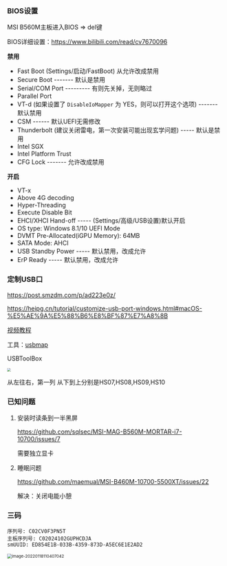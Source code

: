 ### BIOS设置

MSI B560M主板进入BIOS => del键

BIOS详细设置：https://www.bilibili.com/read/cv7670096

**禁用**

- Fast Boot  (Settings/启动/FastBoot) 	从允许改成禁用
- Secure Boot ------- 默认是禁用
- Serial/COM Port --------- 有则先关掉，无则略过
- Parallel Port
- VT-d (如果设置了 `DisableIoMapper` 为 YES，则可以打开这个选项) ------- 默认禁用
- CSM  ------ 默认UEFI无需修改
- Thunderbolt (建议关闭雷电，第一次安装可能出现玄学问题)  ----- 默认是禁用
- Intel SGX
- Intel Platform Trust
- CFG Lock  ------- 允许改成禁用

**开启**

- VT-x
- Above 4G decoding
- Hyper-Threading
- Execute Disable Bit
- EHCI/XHCI Hand-off ----- (Settings/高级/USB设置)默认开启
- OS type: Windows 8.1/10 UEFI Mode
- DVMT Pre-Allocated(iGPU Memory): 64MB
- SATA Mode: AHCI
- USB Standby Power ----- 默认禁用，改成允许
- ErP Ready ----- 默认禁用，改成允许





### 定制USB口

https://post.smzdm.com/p/ad223e0z/

https://heipg.cn/tutorial/customize-usb-port-windows.html#macOS-%E5%AE%9A%E5%88%B6%E8%BF%87%E7%A8%8B

[视频教程](https://www.youtube.com/watch?v=4o5qz2AmaBU)

工具：[usbmap](https://github.com/corpnewt/USBMap)

USBToolBox

<img src="https://img14.360buyimg.com/n0/jfs/t1/160291/37/14847/76029/60595eafEc3fb8220/b2757819f9bfa94d.jpg" style="zoom: 50%;" />

从左往右，第一列 从下到上分别是HS07,HS08,HS09,HS10





### 已知问题

1. 安装时读条到一半黑屏

   https://github.com/sqlsec/MSI-MAG-B560M-MORTAR-i7-10700/issues/7

   需要独立显卡

2. 睡眠问题

   https://github.com/maemual/MSI-B460M-10700-5500XT/issues/22

   解决：关闭电能小憩



### 三码

```properties
序列号: C02CV0F3PN5T
主板序列号: C02024102GUPHCDJA
smUUID: ED854E1B-033B-4359-873D-A5EC6E1E2AD2
```

<img src="https://minimax-1256590847.cos.ap-shanghai.myqcloud.com/img/image-20220118110407042.png" alt="image-20220118110407042" style="zoom:67%;" />

